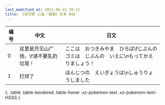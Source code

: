 ```yaml
---
last_modified_at: 2021-06-22 20:12
title: 《宝可梦 心金／魂银》文本 048
---
```

| 编号 | 中文 | 日文 |
| ---- | ---- | ---- |
| 0 | 这里是月见山广场，\f请不要乱扔垃圾！ | ここは　おつきみやま　ひろば\fじぶんの　ゴミは　じぶんの　いえに\nもってかえりましょう！ |
| 1 | 打烊了 | ほんじつの　えいぎょうは\nしゅうりょうしました |
{: .table .table-bordered .table-hover .xz-pokemon-text .xz-pokemon-text-HGSS }
